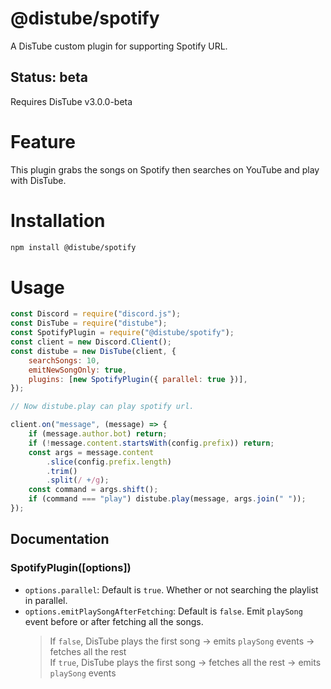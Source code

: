 # @distube/spotify

A DisTube custom plugin for supporting Spotify URL.

## Status: beta

Requires DisTube v3.0.0-beta

# Feature

This plugin grabs the songs on Spotify then searches on YouTube and play with DisTube.

# Installation

```sh
npm install @distube/spotify
```

# Usage

```js
const Discord = require("discord.js");
const DisTube = require("distube");
const SpotifyPlugin = require("@distube/spotify");
const client = new Discord.Client();
const distube = new DisTube(client, {
	searchSongs: 10,
	emitNewSongOnly: true,
	plugins: [new SpotifyPlugin({ parallel: true })],
});

// Now distube.play can play spotify url.

client.on("message", (message) => {
	if (message.author.bot) return;
	if (!message.content.startsWith(config.prefix)) return;
	const args = message.content
		.slice(config.prefix.length)
		.trim()
		.split(/ +/g);
	const command = args.shift();
	if (command === "play") distube.play(message, args.join(" "));
});
```

## Documentation

### SpotifyPlugin([options])

-   `options.parallel`: Default is `true`. Whether or not searching the playlist in parallel.
-   `options.emitPlaySongAfterFetching`: Default is `false`. Emit `playSong` event before or after fetching all the songs.
    > If `false`, DisTube plays the first song -> emits `playSong` events -> fetches all the rest\
    > If `true`, DisTube plays the first song -> fetches all the rest -> emits `playSong` events
